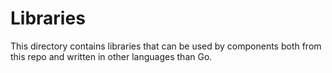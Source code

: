 # Libraries

This directory contains libraries that can be used by components both from this repo and written in other languages than Go.